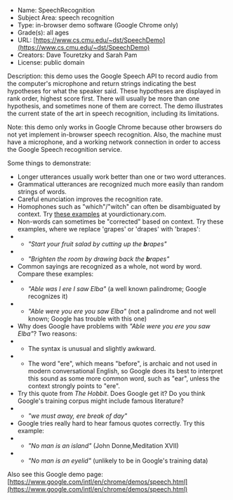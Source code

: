 * Name: SpeechRecognition
* Subject Area: speech recognition
* Type: in-browser demo software (Google Chrome only)
* Grade(s): all ages
* URL: [https://www.cs.cmu.edu/~dst/SpeechDemo](https://www.cs.cmu.edu/~dst/SpeechDemo)
* Creators: Dave Touretzky and Sarah Pam
* License: public domain

Description: this demo uses the Google Speech API to record audio from the computer's microphone and return strings indicating the best hypotheses for what the speaker said. These hypotheses are displayed in rank order, highest score first. There will usually be more than one hypothesis, and sometimes none of them are correct. The demo illustrates the current state of the art in speech recognition, including its limitations.

Note: this demo only works in Google Chrome because other browsers do not yet implement in-browser speech recognition. Also, the machine must have a microphone, and a working network connection in order to access the Google Speech recognition service.

Some things to demonstrate:
* Longer utterances usually work better than one or two word utterances.
* Grammatical utterances are recognized much more easily than random strings of words.
* Careful enunciation improves the recognition rate.
* Homophones such as "which"/"witch" can often be disambiguated by context.  Try [these examples](https://examples.yourdictionary.com/examples-of-homophones.html) at yourdictionary.com.
* Non-words can sometimes be "corrected" based on context. Try these examples, where we replace 'grapes' or 'drapes' with 'brapes':
* * _"Start your fruit salad by cutting up the **b**rapes"_
* * _"Brighten the room by drawing back the **b**rapes"_
* Common sayings are recognized as a whole, not word by word. Compare these examples:
* * _"Able was I ere I saw Elba"_ (a well known palindrome; Google recognizes it)
* * _"Able were you ere you saw Elba"_ (not a palindrome and not well known; Google has trouble with this one)
* Why does Google have problems with _"Able were you ere you saw Elba"_? Two reasons:
* * The syntax is unusual and slightly awkward.
* * The word "ere", which means "before", is archaic and not used in modern conversational English, so Google does its best to interpret this sound as some more common word, such as "ear", unless the context strongly points to "ere".
* Try this quote from _The Hobbit_. Does Google get it? Do you think Google's training corpus might include famous literature?
* * _"we must away, ere break of day"_
* Google tries really hard to hear famous quotes correctly. Try this example:
* * _"No man is an island"_ (John Donne,Meditation XVII)
* * _"No man is an eyelid"_ (unlikely to be in Google's training data)

Also see this Google demo page: [https://www.google.com/intl/en/chrome/demos/speech.html](https://www.google.com/intl/en/chrome/demos/speech.html)
